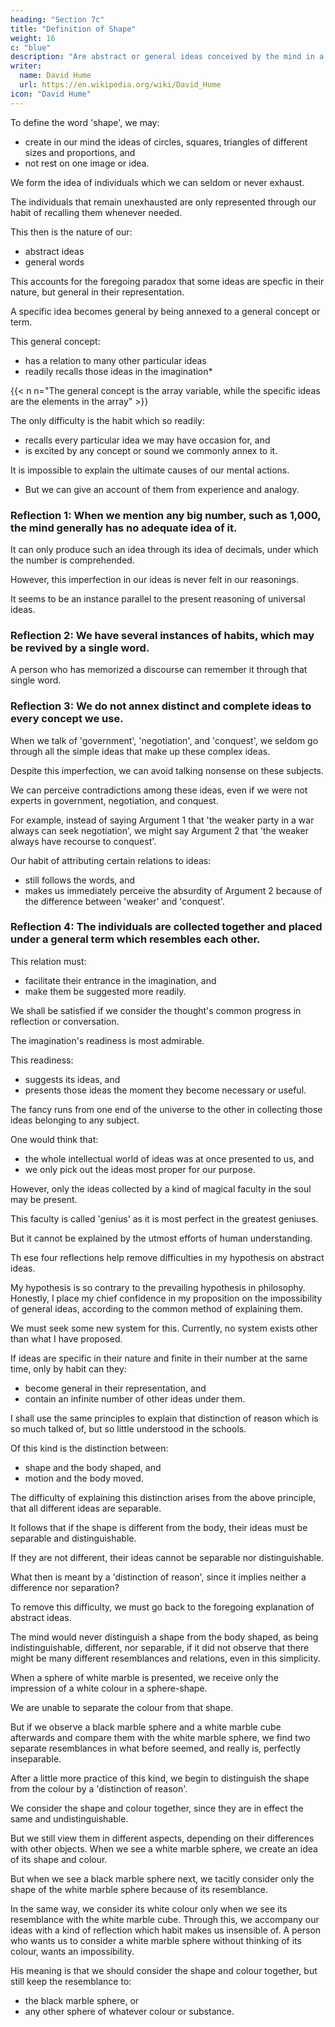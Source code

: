```yaml
---
heading: "Section 7c"
title: "Definition of Shape"
weight: 16
c: "blue"
description: "Are abstract or general ideas conceived by the mind in a general or particular way?"
writer:
  name: David Hume
  url: https://en.wikipedia.org/wiki/David_Hume
icon: "David Hume"
---
```




To define the word 'shape', we may:
- create in our mind the ideas of circles, squares, triangles of different sizes and proportions, and
- not rest on one image or idea.

We form the idea of individuals which we can seldom or never exhaust.

 <!-- whenever we use any general term. -->

<!-- We  these individuals. -->

The individuals that remain unexhausted are only represented through our habit of recalling them whenever needed.

This then is the nature of our:
- abstract ideas
- general words

 <!-- terms. -->

This accounts for the foregoing paradox that some ideas are specfic in their nature, but general in their representation.

A specific idea becomes general by being annexed to a general concept or term.

<!-- term , from a customary conjunction, and-->
This general concept:
- has a relation to many other particular ideas
- readily recalls those ideas in the imagination*

{{< n n="The general concept is the array variable, while the specific ideas are the elements in the array" >}}


The only difficulty is the habit which so readily:
- recalls every particular idea we may have occasion for, and
- is excited by any concept or sound we commonly annex to it.

<!-- I think the most proper method of explaining this act of the mind is by producing:
- other instances analogous to it, and
- other principles which facilitate its operation. -->

It is impossible to explain the ultimate causes of our mental actions. 
- But we can give an account of them from experience and analogy.


### Reflection 1: When we mention any big number, such as 1,000, the mind generally has no adequate idea of it.

It can only produce such an idea through its idea of decimals, under which the number is comprehended.

However, this imperfection in our ideas is never felt in our reasonings.

It seems to be an instance parallel to the present reasoning of universal ideas.


### Reflection 2: We have several instances of habits, which may be revived by a single word.

A person who has memorized a discourse can remember it through that single word.


<!-- term -->
### Reflection 3: We do not annex distinct and complete ideas to every concept we use.

When we talk of 'government', 'negotiation', and 'conquest', we seldom go through all the simple ideas that make up these complex ideas.

Despite this imperfection, we can avoid talking nonsense on these subjects.

We can perceive contradictions among these ideas, even if we were not experts in government, negotiation, and conquest.

For example, instead of saying Argument 1 that 'the weaker party in a war always can seek negotiation', we might say Argument 2 that 'the weaker always have recourse to conquest'.

Our habit of attributing certain relations to ideas:
- still follows the words, and
- makes us immediately perceive the absurdity of Argument 2 because of the difference between 'weaker' and 'conquest'.


### Reflection 4: The individuals are collected together and placed under a general term which resembles each other.

This relation must:
- facilitate their entrance in the imagination, and
- make them be suggested more readily.

We shall be satisfied if we consider the thought's common progress in reflection or conversation.

The imagination's readiness is most admirable.

This readiness:
- suggests its ideas, and
- presents those ideas the moment they become necessary or useful.

The fancy runs from one end of the universe to the other in collecting those ideas belonging to any subject.

One would think that:
- the whole intellectual world of ideas was at once presented to us, and
- we only pick out the ideas most proper for our purpose.

However, only the ideas collected by a kind of magical faculty in the soul may be present.

This faculty is called 'genius' as it is most perfect in the greatest geniuses.

But it cannot be explained by the utmost efforts of human understanding.

Th ese four reflections help remove difficulties in my hypothesis on abstract ideas.

My hypothesis is so contrary to the prevailing hypothesis in philosophy.
Honestly, I place my chief confidence in my proposition on the impossibility of general ideas, according to the common method of explaining them.

We must seek some new system for this.
Currently, no system exists other than what I have proposed.

If ideas are specific in their nature and finite in their number at the same time, only by habit can they:
- become general in their representation, and
- contain an infinite number of other ideas under them.

I shall use the same principles to explain that distinction of reason which is so much talked of, but so little understood in the schools.

Of this kind is the distinction between:
- shape and the body shaped, and
- motion and the body moved.

The difficulty of explaining this distinction arises from the above principle, that all different ideas are separable.

It follows that if the shape is different from the body, their ideas must be separable and distinguishable.

If they are not different, their ideas cannot be separable nor distinguishable.

What then is meant by a 'distinction of reason', since it implies neither a difference nor separation?

<!-- Marbles -->

To remove this difficulty, we must go back to the foregoing explanation of abstract ideas.

The mind would never distinguish a shape from the body shaped, as being indistinguishable, different, nor separable, if it did not observe that there might be many different resemblances and relations, even in this simplicity.

When a sphere of white marble is presented, we receive only the impression of a white colour in a sphere-shape.

We are unable to separate the colour from that shape.

But if we observe a black marble sphere and a white marble cube afterwards and compare them with the white marble sphere, we find two separate resemblances in what before seemed, and really is, perfectly inseparable.

After a little more practice of this kind, we begin to distinguish the shape from the colour by a 'distinction of reason'.

We consider the shape and colour together, since they are in effect the same and undistinguishable.

But we still view them in different aspects, depending on their differences with other objects.
When we see a white marble sphere, we create an idea of its shape and colour.

But when we see a black marble sphere next, we tacitly consider only the shape of the white marble sphere because of its resemblance.

In the same way, we consider its white colour only when we see its resemblance with the white marble cube.
Through this, we accompany our ideas with a kind of reflection which habit makes us insensible of.
A person who wants us to consider a white marble sphere without thinking of its colour, wants an impossibility.

His meaning is that we should consider the shape and colour together, but still keep the resemblance to:
- the black marble sphere, or
- any other sphere of whatever colour or substance.